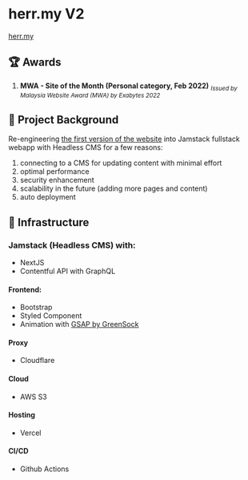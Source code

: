 # herr.my V2
[herr.my](https://herr.my)

## :trophy: Awards
1. **MWA - Site of the Month (Personal category, Feb 2022)** <sub>*Issued by Malaysia Website Award (MWA) by Exabytes 2022*</sub>

## :rocket: Project Background
Re-engineering [the first version of the website](https://github.com/tengweiherr/herr.my) into Jamstack fullstack webapp with Headless CMS for a few reasons:
1. connecting to a CMS for updating content with minimal effort
2. optimal performance
3. security enhancement
4. scalability in the future (adding more pages and content)
5. auto deployment

## :bricks: Infrastructure
### Jamstack (Headless CMS) with:
- NextJS
- Contentful API with GraphQL

#### Frontend:
- Bootstrap
- Styled Component
- Animation with [GSAP by GreenSock](https://greensock.com/gsap/)

#### Proxy
- Cloudflare

#### Cloud
- AWS S3

#### Hosting
- Vercel

#### CI/CD
- Github Actions
